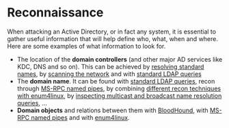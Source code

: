 # Reconnaissance

When attacking an Active Directory, or in fact any system, it is essential to gather useful information that will help define who, what, when and where. Here are some examples of what information to look for.

* The location of the **domain controllers** (and other major AD services like KDC, DNS and so on). This can be achieved by [resolving standard names](dns.md), by [scanning the network](port-scanning.md) and with [standard LDAP queries](ldap.md)
* The **domain name**. It can be found with [standard LDAP queries](ldap.md), recon through [MS-RPC named pipes](ms-rpc.md), by combining [different recon techniques with enum4linux](enum4linux.md), by [inspecting multicast and broadcast name resolution queries](responder.md), ...
* **Domain objects** and relations between them with [BloodHound](bloodhound.md), with [MS-RPC named pipes](ms-rpc.md) and with [enum4linux](enum4linux.md).
